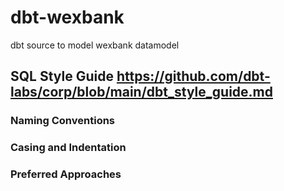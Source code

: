 # dbt-wexbank
dbt source to model wexbank datamodel


## SQL Style Guide  https://github.com/dbt-labs/corp/blob/main/dbt_style_guide.md
### Naming Conventions
### Casing and Indentation
### Preferred Approaches

